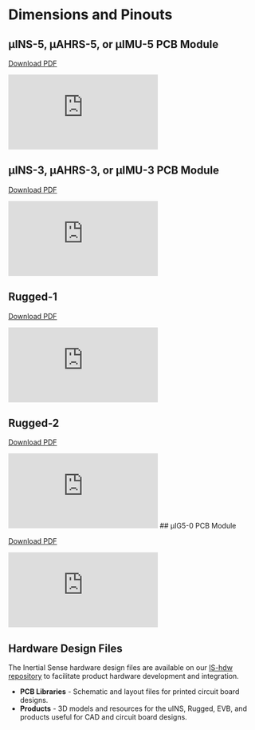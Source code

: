 # Dimensions and Pinouts

## µINS-5, µAHRS-5, or µIMU-5 PCB Module

[Download PDF](https://docs.inertialsense.com/dimensions/IS_uINS-5.0_Mechanical_Drawing.pdf)

<object data="https://docs.inertialsense.com/dimensions/IS_uINS-5.0_Mechanical_Drawing.pdf" type="application/pdf" width="700px" height="1150px" >
    <embed src="https://docs.inertialsense.com/dimensions/IS_uINS-5.0_Mechanical_Drawing.pdf" type="application/pdf" />
</object>

## µINS-3, µAHRS-3, or µIMU-3 PCB Module

[Download PDF](https://docs.inertialsense.com/dimensions/IS-uINS3-20_uINS3.2_Mechanical_Drawing.pdf)

<object data="https://docs.inertialsense.com/dimensions/IS-uINS3-20_uINS3.2_Mechanical_Drawing.pdf" type="application/pdf" width="700px" height="1150px" >
    <embed src="https://docs.inertialsense.com/dimensions/IS-uINS3-20_uINS3.2_Mechanical_Drawing.pdf" type="application/pdf" />
</object>

## Rugged-1

[Download PDF](https://docs.inertialsense.com/dimensions/IS-RUG-1.1_Rugged_Assembly_and_Pinout.pdf)

<object data="https://docs.inertialsense.com/dimensions/IS-RUG-1.1_Rugged_Assembly_and_Pinout.pdf" type="application/pdf" width="700px" height="1150px" >
    <embed src="https://docs.inertialsense.com/dimensions/IS-RUG-1.1_Rugged_Assembly_and_Pinout.pdf" type="application/pdf" />
</object>

## Rugged-2

[Download PDF](https://docs.inertialsense.com/dimensions/IS-RUG-2.0_Rugged_Assembly_and_Pinout.pdf)

<object data="https://docs.inertialsense.com/dimensions/IS-RUG-2.0_Rugged_Assembly_and_Pinout.pdf" type="application/pdf" width="700px" height="1150px" >
    <embed src="https://docs.inertialsense.com/dimensions/IS-RUG-2.0_Rugged_Assembly_and_Pinout.pdf" type="application/pdf" />
</object>
## µIG5-0 PCB Module

[Download PDF](https://docs.inertialsense.com/dimensions/IS-uIG5-0_Mechanical_Drawing.pdf)

<object data="https://docs.inertialsense.com/dimensions/IS-uIG5-0_Mechanical_Drawing.pdf" type="application/pdf" width="700px" height="1150px" >
    <embed src="https://docs.inertialsense.com/dimensions/IS-uIG5-0_Mechanical_Drawing.pdf" type="application/pdf" />
</object>

## Hardware Design Files

The Inertial Sense hardware design files are available on our [IS-hdw repository](https://github.com/inertialsense/IS-hdw) to facilitate product hardware development and integration.

- **PCB Libraries** - Schematic and layout files for printed circuit board designs.
- **Products** - 3D models and resources for the uINS, Rugged, EVB, and products useful for CAD and circuit board designs.



